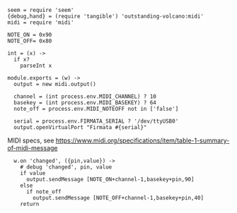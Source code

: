     seem = require 'seem'
    {debug,hand} = (require 'tangible') 'outstanding-volcano:midi'
    midi = require 'midi'

    NOTE_ON = 0x90
    NOTE_OFF= 0x80

    int = (x) ->
      if x?
        parseInt x

    module.exports = (w) ->
      output = new midi.output()

      channel = (int process.env.MIDI_CHANNEL) ? 10
      basekey = (int process.env.MIDI_BASEKEY) ? 64
      note_off = process.env.MIDI_NOTEOFF not in ['false']

      serial = process.env.FIRMATA_SERIAL ? '/dev/ttyUSB0'
      output.openVirtualPort "Firmata #{serial}"

MIDI specs, see https://www.midi.org/specifications/item/table-1-summary-of-midi-message

      w.on 'changed', ({pin,value}) ->
        # debug 'changed', pin, value
        if value
          output.sendMessage [NOTE_ON+channel-1,basekey+pin,90]
        else
          if note_off
            output.sendMessage [NOTE_OFF+channel-1,basekey+pin,40]
        return
